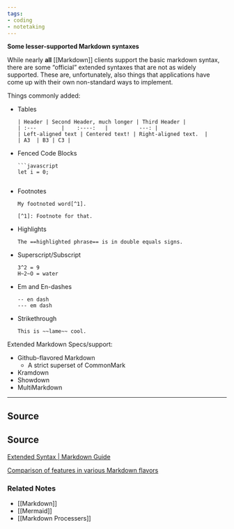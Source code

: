```yaml
---
tags:
- coding
- notetaking
---
```

**Some lesser-supported Markdown syntaxes**

While nearly **all** [[Markdown]] clients support the basic markdown syntax, there are some “official” extended syntaxes that are not as widely supported. These are, unfortunately, also things that applications have come up with their own non-standard ways to implement.

Things commonly added:

- Tables
    
    ```
    | Header | Second Header, much longer | Third Header |
    | :---        |    :----:   |          ---: |
    | Left-aligned text | Centered text! | Right-aligned text.  |
    | A3  | B3 | C3 |
    ```
    
- Fenced Code Blocks
    
    ```
    ```javascript
    let i = 0;
    ```
    ```
    
- Footnotes
    
    ```
    My footnoted word[^1].
    
    [^1]: Footnote for that.
    ```
    
- Highlights
    
    ```
    The ==highlighted phrase== is in double equals signs.
    ```
    
- Superscript/Subscript
    
    ```
    3^2 = 9
    H~2~O = water
    ```
    
- Em and En-dashes
    
    ```
    -- en dash
    --- em dash
    ```
    
- Strikethrough
    
    ```
    This is ~~lame~~ cool.
    ```
    

Extended Markdown Specs/support:

- Github-flavored Markdown
    - A strict superset of CommonMark
- Kramdown
- Showdown
- MultiMarkdown

---

## Source

## Source

[Extended Syntax | Markdown Guide](https://www.markdownguide.org/extended-syntax/#definition-lists)

[Comparison of features in various Markdown flavors](https://gist.github.com/vimtaai/99f8c89e7d3d02a362117284684baa0f)

### Related Notes
- [[Markdown]] 
- [[Mermaid]] 
- [[Markdown Processers]]